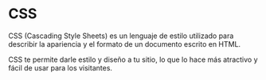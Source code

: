 # CSS

CSS (Cascading Style Sheets) es un lenguaje de estilo utilizado para describir la apariencia y el formato de un documento escrito en HTML. 

CSS te permite darle estilo y diseño a tu sitio, lo que lo hace más atractivo y fácil de usar para los visitantes.
